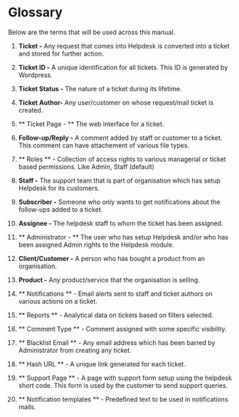 # Glossary


Below are the terms that will be used across this manual.

1. **Ticket -** Any request that comes into Helpdesk is converted into a ticket and stored for further action.

2. **Ticket ID -** A unique identification for all tickets. This ID is generated by Wordpress.

3. **Ticket Status -** The nature of a ticket during its lifetime.

4. **Ticket Author-** Any user/customer on whose request/mail ticket is created.

5. ** Ticket Page - ** The web interface for a ticket.

6. **Follow-up/Reply -** A comment added by staff or customer to a ticket. This comment can have attachement of various file types.

7. ** Roles ** - Collection of access rights to various managerial or ticket based permissions. Like Admin, Staff (default)

8. **Staff -** The support team that is part of organisation which has setup Helpdesk for its customers.

9. **Subscriber -** Someone who only wants to get notifications about the follow-ups added to a ticket.

10. **Assignee -** The helpdesk staff to whom the ticket has been assigned.

11.  ** Administrator - ** The user who has setup Helpdesk and/or who has been assigned Admin rights to the Helpdesk module.

12. **Client/Customer -** A person who has bought a product from an organisation.

13. **Product -** Any product/service that the organisation is selling.

14. ** Notifications ** - Email alerts sent to staff and ticket authors on various actions on a ticket.

15. ** Reports ** - Analytical data on tickets based on filters selected.

16. ** Comment Type ** - Comment assigned with some specific visibility.

17. ** Blacklist Email ** - Any email address which has been barred by Administrator from creating any ticket.

18. ** Hash URL ** - A unique link generated for each ticket.

19. ** Support Page ** - A page with support form setup using the helpdesk short code. This form is used by the customer to send support queries.

20. ** Notification templates ** - Predefined text to be used in notifications mails.










